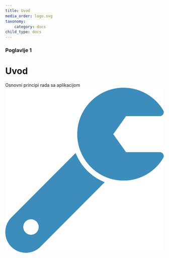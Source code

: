 ```yaml
---
title: Uvod
media_order: logo.svg
taxonomy:
    category: docs
child_type: docs
---
```


### Poglavlje 1

# Uvod

Osnovni principi rada sa aplikacijom
![](logo.svg)